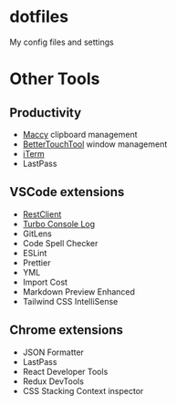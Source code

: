 # dotfiles
My config files and settings

# Other Tools 
## Productivity 
- [Maccy](https://maccy.app/) clipboard management 
- [BetterTouchTool](https://folivora.ai/) window management
- [iTerm](https://iterm2.com/)
- LastPass

## VSCode extensions 
- [RestClient](https://marketplace.visualstudio.com/items?itemName=humao.rest-client)
- [Turbo Console Log](https://marketplace.visualstudio.com/items?itemName=ChakrounAnas.turbo-console-log)
- GitLens
- Code Spell Checker
- ESLint 
- Prettier 
- YML
- Import Cost
- Markdown Preview Enhanced
- Tailwind CSS IntelliSense

## Chrome extensions 
- JSON Formatter
- LastPass
- React Developer Tools
- Redux DevTools
- CSS Stacking Context inspector

